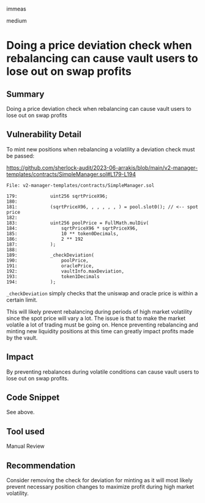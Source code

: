 immeas

medium

# Doing a price deviation check when rebalancing can cause vault users to lose out on swap profits

## Summary
Doing a price deviation check when rebalancing can cause vault users to lose out on swap profits

## Vulnerability Detail
To mint new positions when rebalancing a volatility a deviation check must be passed:

https://github.com/sherlock-audit/2023-06-arrakis/blob/main/v2-manager-templates/contracts/SimpleManager.sol#L179-L194
```solidity
File: v2-manager-templates/contracts/SimpleManager.sol

179:            uint256 sqrtPriceX96;
180:
181:            (sqrtPriceX96, , , , , , ) = pool.slot0(); // <-- spot price
182:
183:            uint256 poolPrice = FullMath.mulDiv(
184:                sqrtPriceX96 * sqrtPriceX96,
185:                10 ** token0Decimals,
186:                2 ** 192
187:            );
188:
189:            _checkDeviation(
190:                poolPrice,
191:                oraclePrice,
192:                vaultInfo.maxDeviation,
193:                token1Decimals
194:            );
```

`_checkDeviation` simply checks that the uniswap and oracle price is within a certain limit.

This will likely prevent rebalancing during periods of high market volatility since the spot price will vary a lot. The issue is that to make the market volatile a lot of trading must be going on. Hence preventing rebalancing and minting new liquidity positions at this time can greatly impact profits made by the vault.

## Impact
By preventing rebalances during volatile conditions can cause vault users to lose out on swap profits.

## Code Snippet
See above.

## Tool used
Manual Review

## Recommendation
Consider removing the check for deviation for minting as it will most likely prevent necessary position changes to maximize profit during high market volatility.